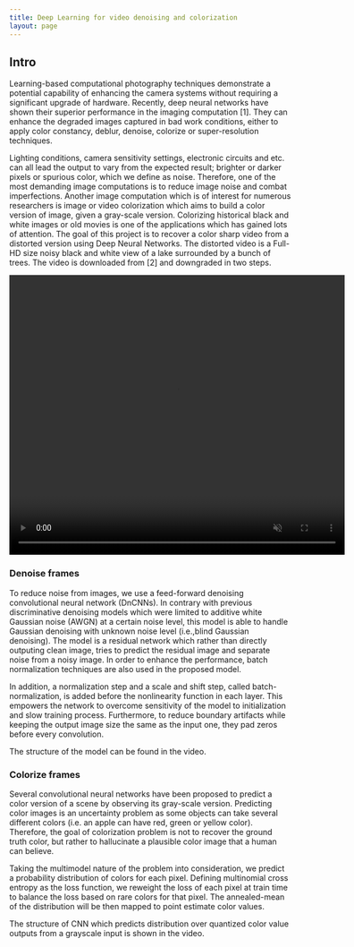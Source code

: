 ```yaml
---
title: Deep Learning for video denoising and colorization
layout: page
---
```


## Intro

Learning-based computational photography techniques demonstrate a potential capability of enhancing the camera systems without requiring a significant upgrade of hardware. Recently, deep neural networks have shown their superior performance in the imaging computation [1]. They can enhance the degraded images captured in bad work conditions, either to apply color constancy, deblur, denoise, colorize or super-resolution techniques.

Lighting conditions, camera sensitivity settings, electronic circuits and etc. can all lead the output to vary from the expected result; brighter or darker pixels or spurious color, which we define as noise. Therefore, one of the most demanding image computations is to reduce image noise and combat
imperfections. Another image computation which is of interest for numerous researchers is image or video colorization which aims to build a color version of image, given a gray-scale version. Colorizing historical black and white images or old movies is one of the applications which has gained lots of
attention. 
The goal of this project is to recover a color sharp video from a distorted version using Deep Neural Networks. The distorted video is a Full-HD size noisy black and white view of a lake surrounded by a bunch of trees. The video is downloaded from [2] and downgraded in two steps.


<video width="600px" height="500px" controls muted="" preload="true" autoplay = "autoplay" loop = "loop">
    <source src="../assets/img/projects/project-DL-video-denoise-color/project-DL-video-denoise-color.mp4" type="video/mp4">
</video> 

### Denoise frames

To reduce noise from images, we use a feed-forward denoising convolutional neural network (DnCNNs). In contrary with previous discriminative denoising models which were limited to additive white Gaussian noise (AWGN) at a certain noise level, this model is able to handle Gaussian denoising with unknown noise level (i.e.,blind Gaussian denoising). The model is a residual network which rather than directly outputing clean image, tries to predict the
residual image and separate noise from a noisy image. In order to enhance the performance, batch normalization techniques are also used in the proposed model.


In addition, a normalization step and a scale and shift step, called batch-normalization, is added before the nonlinearity function in each layer. This empowers the network to overcome sensitivity of the model to initialization and slow training process. Furthermore, to reduce boundary artifacts while
keeping the output image size the same as the input one, they pad zeros before every convolution. 

The structure of the model can be found in the video.

### Colorize frames

Several convolutional neural networks have been proposed to predict a color version of a scene by observing its gray-scale version. Predicting color images is an uncertainty problem as some objects can take several different colors (i.e. an apple can have red, green or yellow color). Therefore, the goal
of colorization problem is not to recover the ground truth color, but rather to hallucinate a plausible color image that a human can believe.

Taking the multimodel nature of the problem into consideration, we predict a probability distribution of colors for each pixel. Defining multinomial cross entropy as the loss function, we reweight the loss of each pixel at train time to balance the loss based on rare colors for that pixel. The annealed-mean of the distribution will be then mapped to point estimate color values.

The structure of CNN which predicts distribution over quantized color value outputs from a grayscale input is shown in the video.

